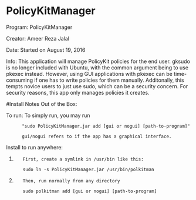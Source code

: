 # PolicyKitManager
Program:  PolicyKitManager

Creator:  Ameer Reza Jalal

Date:     Started on August 19, 2016

Info:     This application will manage PolicyKit policies for the end user. gksudo is no longer
          included with Ubuntu, with the common argument being to use pkexec instead. However,
          using GUI applications with pkexec can be time-consuming if one has to write policies
          for them manually. Additonally, this tempts novice users to just use sudo, which can be a
          security concern. For security reasons, this app only manages policies it creates.

#Install Notes
Out of the Box:

To run:   To simply run, you may run 

          "sudo PolicyKitManager.jar add [gui or nogui] [path-to-program]" 
          
          gui/nogui refers to if the app has a graphical interface.

Install to run anywhere:

1.        First, create a symlink in /usr/bin like this:

          sudo ln -s PolicyKitManager.jar /usr/bin/polkitman
          
2.        Then, run normally from any directory 
        
          sudo polkitman add [gui or nogui] [path-to-program]
